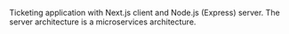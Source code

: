 Ticketing application with Next.js client and Node.js (Express) server.
The server architecture is a microservices architecture.
